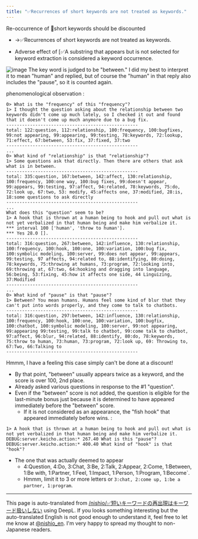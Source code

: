 ```yaml
---
title: "✅Recurrences of short keywords are not treated as keywords."
---
```


Re-occurrence of 🤔short keywords should be discounted
- →✅Recurrences of short keywords are not treated as keywords.

- Adverse effect of [✅A substring that appears but is not selected for keyword extraction is considered a keyword occurrence.

![image](https://gyazo.com/0723b1a51b99faa6a2f95b0249ab73b6/thumb/1000)
The key word is judged to be "between."
I did my best to interpret it to mean "human" and replied, but of course the "human" in that reply also includes the "pause", so it is counted again.

phenomenological observation
:

```
0> What is the "frequency" of this "frequency"?
1> I thought the question asking about the relationship between two keywords didn't come up much lately, so I checked it out and found that it doesn't come up much anymore due to a bug fix.
--------------------------------------------------
total: 122:question, 112:relationship, 100:frequency, 100:bugfixes, 99:not appearing, 99:appearing, 99:testing, 78:keywords, 72:lookup, 71:effect, 67:between, 53:fix, 37:fixed, 37:two
--------------------------------------------------
...
0> What kind of "relationship" is that "relationship"?
1> Some questions ask that directly. Then there are others that ask what is in between.
--------------------------------------------------
total: 335:question, 167:between, 142:affect, 130:relationship, 100:frequency, 100:one way, 100:bug fixes, 99:doesn't appear, 99:appears, 99:testing, 97:affect, 94:related, 78:keywords, 75:do, 72:look up, 67:two, 53: modify, 45:affects one, 37:modified, 28:is, 18:some questions to ask directly
--------------------------------------------------
...
What does this "question" seem to be?
1> A hook that is thrown at a human being to hook and pull out what is not yet verbalized in that human being and make him verbalize it.
*** interval 100 ['human', 'throw to human'].
*** Yes 28.0 [].
--------------------------------------------------
total: 316:question, 267:between, 142:influence, 130:relationship, 100:frequency, 100:hook, 100:one, 100:variation, 100:bug fix, 100:symbolic modeling, 100:server, 99:does not appear, 99:appears, 99:testing, 97 affects, 94:related to, 88:identifying, 80:doing, 78:keywords, 75:throwing at humans, 73:program, 72:looking into, 69:throwing at, 67:two, 64:hooking and dragging into language, 56:being, 53:fixing, 45:how it affects one side, 44 Linguizing, 37:Modified
--------------------------------------------------
...
0> What kind of "pause" is that "pause"?
1> Between? You mean humans. Humans feel some kind of blur that they can't put into words properly, and they come to talk to chatbots.
--------------------------------------------------
total: 316:question, 297:between, 142:influence, 130:relationship, 100:frequency, 100:hook, 100:one, 100:variation, 100:bugfix, 100:chatbot, 100:symbolic modeling, 100:server, 99:not appearing, 99:appearing 99:testing, 99:talk to chatbot, 99:come talk to chatbot, 97:affect, 96:blur, 94:related, 88:identify, 80:do, 78:keywords, 75:throw to human, 73:human, 73:program, 72:look up, 69: Throwing to, 67:Two, 66:Talking to
--------------------------------------------------
```


Hmmm, I have a feeling this case simply can't be done at a discount!
- By that point, "between" usually appears twice as a keyword, and the score is over 100, 2nd place.
- Already asked various questions in response to the #1 "question".
- Even if the "between" score is not added, the question is eligible for the last-minute bonus just because it is determined to have appeared immediately before the "between" score.
    - If it is not considered as an appearance, the "fish hook" that appeared immediately before wins.
:

```
1> A hook that is thrown at a human being to hook and pull out what is not yet verbalized in that human being and make him verbalize it.
DEBUG:server.keicho.action:* 267.40 What is this "pause"?
DEBUG:server.keicho.action:* 400.40 What kind of "hook" is that "hook"?
```

- The one that was actually deemed to appear
    - 4:Question, 4:Do, 3:Chat, 3:Be, 2:Talk, 2:Appear, 2:Come, 1:Between, 1:Be with, 1:Partner, 1:Feel, 1:Impact, 1:Person, 1:Program, 1:Become`.
    - Hmmm, limit it to 3 or more letters or `3:chat, 2:come up, 1:be a partner, 1:program`.


---
This page is auto-translated from [/nishio/✅短いキーワードの再出現はキーワード扱いしない](https://scrapbox.io/nishio/✅短いキーワードの再出現はキーワード扱いしない) using DeepL. If you looks something interesting but the auto-translated English is not good enough to understand it, feel free to let me know at [@nishio_en](https://twitter.com/nishio_en). I'm very happy to spread my thought to non-Japanese readers.